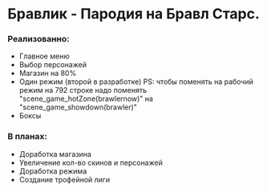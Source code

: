 <h1>Бравлик - Пародия на Бравл Старс.</h1>
<h3>Реализованно:</h3>
<ul>
  <li>Главное меню</li> 
  <li>Выбор персонажей</li>
  <li>Магазин на 80%</li>
  <li>Один режим (второй в разработке) PS: чтобы поменять на рабочий режим на 792 строке надо поменять "scene_game_hotZone(brawlernow)" на "scene_game_showdown(brawler)"</li>
  <li>Боксы</li>
</ul>
<h3>В планах:</h3>
<ul>
  <li>Доработка магазина</li> 
  <li>Увеличение кол-во скинов и персонажей</li>
  <li>Доработка режима</li>
  <li>Создание трофейной лиги</li>
</ul>
